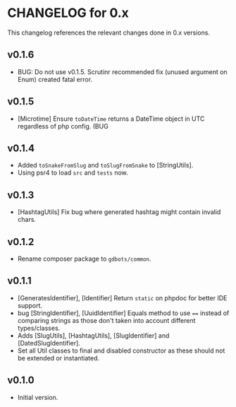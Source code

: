 # CHANGELOG for 0.x
This changelog references the relevant changes done in 0.x versions.


## v0.1.6
* BUG: Do not use v0.1.5.  Scrutinr recommended fix (unused argument on Enum) created fatal error.


## v0.1.5
* [Microtime] Ensure `toDateTime` returns a DateTime object in UTC regardless of php config. (BUG


## v0.1.4
* Added `toSnakeFromSlug` and `toSlugFromSnake` to [StringUtils].
* Using psr4 to load `src` and `tests` now.


## v0.1.3
* [HashtagUtils] Fix bug where generated hashtag might contain invalid chars.


## v0.1.2
* Rename composer package to `gdbots/common`.


## v0.1.1
* [GeneratesIdentifier], [Identifier] Return `static` on phpdoc for better IDE support.
* bug [StringIdentifier], [UuidIdentifier] Equals method to use `==` instead of comparing strings as those don't taken into account different types/classes.
* Adds [SlugUtils], [HashtagUtils], [SlugIdentifier] and [DatedSlugIdentifier].
* Set all Util classes to final and disabled constructor as these should not be extended or instantiated.


## v0.1.0
* Initial version.
